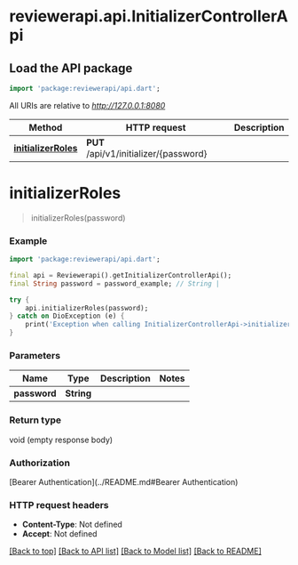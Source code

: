 # reviewerapi.api.InitializerControllerApi

## Load the API package
```dart
import 'package:reviewerapi/api.dart';
```

All URIs are relative to *http://127.0.0.1:8080*

Method | HTTP request | Description
------------- | ------------- | -------------
[**initializerRoles**](InitializerControllerApi.md#initializerroles) | **PUT** /api/v1/initializer/{password} | 


# **initializerRoles**
> initializerRoles(password)



### Example
```dart
import 'package:reviewerapi/api.dart';

final api = Reviewerapi().getInitializerControllerApi();
final String password = password_example; // String | 

try {
    api.initializerRoles(password);
} catch on DioException (e) {
    print('Exception when calling InitializerControllerApi->initializerRoles: $e\n');
}
```

### Parameters

Name | Type | Description  | Notes
------------- | ------------- | ------------- | -------------
 **password** | **String**|  | 

### Return type

void (empty response body)

### Authorization

[Bearer Authentication](../README.md#Bearer Authentication)

### HTTP request headers

 - **Content-Type**: Not defined
 - **Accept**: Not defined

[[Back to top]](#) [[Back to API list]](../README.md#documentation-for-api-endpoints) [[Back to Model list]](../README.md#documentation-for-models) [[Back to README]](../README.md)

